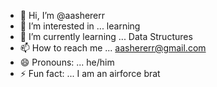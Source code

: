- 👋 Hi, I’m @aashererr
- 👀 I’m interested in ... learning
- 🌱 I’m currently learning ... Data Structures
- 📫 How to reach me ... aashererr@gmail.com
- 😄 Pronouns: ... he/him
- ⚡ Fun fact: ... I am an airforce brat

<!---
aashererr/aashererr is a ✨ special ✨ repository because its `README.md` (this file) appears on your GitHub profile.
You can click the Preview link to take a look at your changes.
--->
